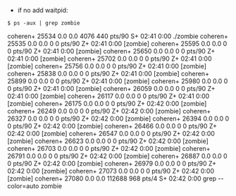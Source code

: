*   if no add waitpid:
```
$ ps -aux | grep zombie
```

coheren+ 25534  0.0  0.0   4076   440 pts/90   S+   02:41   0:00 ./zombie
coheren+ 25535  0.0  0.0      0     0 pts/90   Z+   02:41   0:00 [zombie] <defunct>
coheren+ 25595  0.0  0.0      0     0 pts/90   Z+   02:41   0:00 [zombie] <defunct>
coheren+ 25650  0.0  0.0      0     0 pts/90   Z+   02:41   0:00 [zombie] <defunct>
coheren+ 25702  0.0  0.0      0     0 pts/90   Z+   02:41   0:00 [zombie] <defunct>
coheren+ 25756  0.0  0.0      0     0 pts/90   Z+   02:41   0:00 [zombie] <defunct>
coheren+ 25838  0.0  0.0      0     0 pts/90   Z+   02:41   0:00 [zombie] <defunct>
coheren+ 25899  0.0  0.0      0     0 pts/90   Z+   02:41   0:00 [zombie] <defunct>
coheren+ 25980  0.0  0.0      0     0 pts/90   Z+   02:41   0:00 [zombie] <defunct>
coheren+ 26059  0.0  0.0      0     0 pts/90   Z+   02:41   0:00 [zombie] <defunct>
coheren+ 26117  0.0  0.0      0     0 pts/90   Z+   02:41   0:00 [zombie] <defunct>
coheren+ 26175  0.0  0.0      0     0 pts/90   Z+   02:42   0:00 [zombie] <defunct>
coheren+ 26249  0.0  0.0      0     0 pts/90   Z+   02:42   0:00 [zombie] <defunct>
coheren+ 26327  0.0  0.0      0     0 pts/90   Z+   02:42   0:00 [zombie] <defunct>
coheren+ 26394  0.0  0.0      0     0 pts/90   Z+   02:42   0:00 [zombie] <defunct>
coheren+ 26466  0.0  0.0      0     0 pts/90   Z+   02:42   0:00 [zombie] <defunct>
coheren+ 26547  0.0  0.0      0     0 pts/90   Z+   02:42   0:00 [zombie] <defunct>
coheren+ 26623  0.0  0.0      0     0 pts/90   Z+   02:42   0:00 [zombie] <defunct>
coheren+ 26703  0.0  0.0      0     0 pts/90   Z+   02:42   0:00 [zombie] <defunct>
coheren+ 26791  0.0  0.0      0     0 pts/90   Z+   02:42   0:00 [zombie] <defunct>
coheren+ 26887  0.0  0.0      0     0 pts/90   Z+   02:42   0:00 [zombie] <defunct>
coheren+ 26979  0.0  0.0      0     0 pts/90   Z+   02:42   0:00 [zombie] <defunct>
coheren+ 27073  0.0  0.0      0     0 pts/90   Z+   02:42   0:00 [zombie] <defunct>
coheren+ 27080  0.0  0.0 112688   968 pts/4    S+   02:42   0:00 grep --color=auto zombie